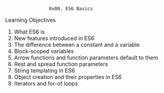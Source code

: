 					0x00. ES6 Basics

Learning Objectives


1. What ES6 is
2. New features introduced in ES6
3. The difference between a constant and a variable
4. Block-scoped variables
5. Arrow functions and function parameters default to them
6. Rest and spread function parameters
7. String templating in ES6
8. Object creation and their properties in ES6
9. Iterators and for-of loops
